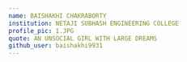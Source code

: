 ```yaml
---
name: BAISHAKHI CHAKRABORTY
institution: NETAJI SUBHASH ENGINEERING COLLEGE
profile_pic: 1.JPG
quote: AN UNSOCIAL GIRL WITH LARGE DREAMS
github_user: baishakhi9931
---
```


